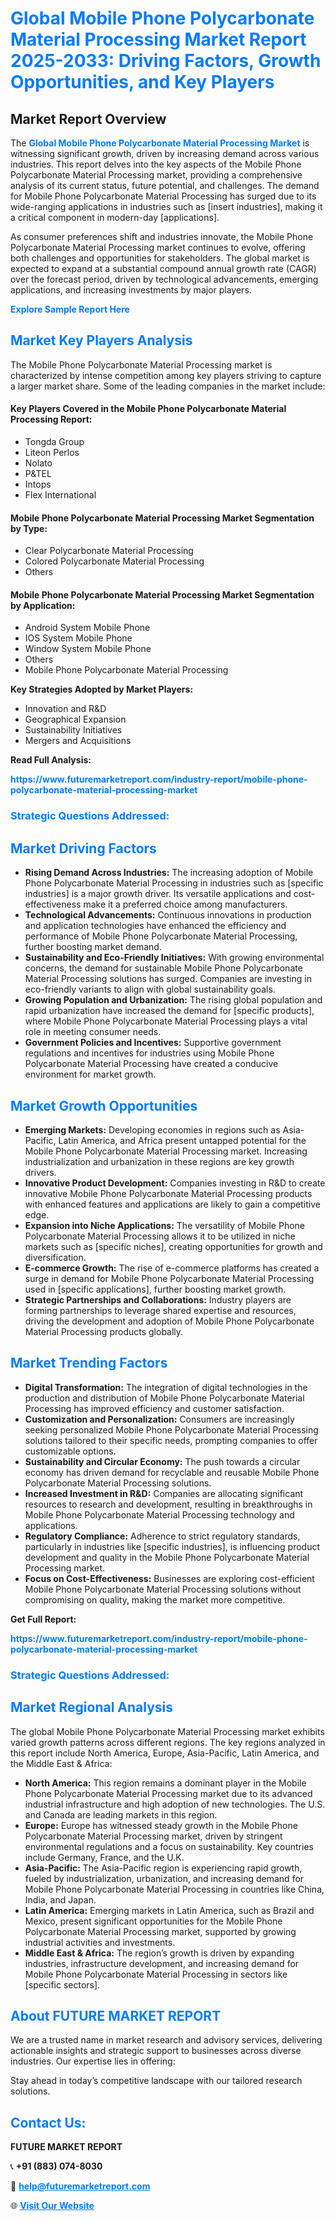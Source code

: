 <h1 style="color: #007BFF;">Global Mobile Phone Polycarbonate Material Processing Market Report 2025-2033: Driving Factors, Growth Opportunities, and Key Players</h1>

<section id="overview">
<h2>Market Report Overview</h2>
<p>The <a href="https://www.futuremarketreport.com/industry-report/mobile-phone-polycarbonate-material-processing-market" style="color: #007BFF; text-decoration: none;"><strong>Global Mobile Phone Polycarbonate Material Processing Market</strong></a> is witnessing significant growth, driven by increasing demand across various industries. This report delves into the key aspects of the Mobile Phone Polycarbonate Material Processing market, providing a comprehensive analysis of its current status, future potential, and challenges. The demand for Mobile Phone Polycarbonate Material Processing has surged due to its wide-ranging applications in industries such as [insert industries], making it a critical component in modern-day [applications].</p>
<p>As consumer preferences shift and industries innovate, the Mobile Phone Polycarbonate Material Processing market continues to evolve, offering both challenges and opportunities for stakeholders. The global market is expected to expand at a substantial compound annual growth rate (CAGR) over the forecast period, driven by technological advancements, emerging applications, and increasing investments by major players.</p>
</section>

<section id="overview">
<p><a href="https://www.futuremarketreport.com/request-sample/reportId=111835" style="color: #007BFF; text-decoration: none;"><strong>Explore Sample Report Here</strong></a></p>
</section>

<section id="key-players">
<h2 style="color: #007BFF;">Market Key Players Analysis</h2>
<p>The Mobile Phone Polycarbonate Material Processing market is characterized by intense competition among key players striving to capture a larger market share. Some of the leading companies in the market include:</p>
<h4>Key Players Covered in the Mobile Phone Polycarbonate Material Processing Report:</h4>
<ul><li>Tongda Group</li><li>Liteon Perlos</li><li>Nolato</li><li>P&amp;TEL</li><li>Intops</li><li>Flex International</li></ul>
<h4>Mobile Phone Polycarbonate Material Processing Market Segmentation by Type:</h4>
<ul><li>Clear Polycarbonate Material Processing</li><li>Colored Polycarbonate Material Processing</li><li>Others</li></ul>

<h4>Mobile Phone Polycarbonate Material Processing Market Segmentation by Application:</h4>
<ul><li>Android System Mobile Phone</li><li>IOS System Mobile Phone</li><li>Window System Mobile Phone</li><li>Others</li><li>Mobile Phone Polycarbonate Material Processing</li></ul>
<p><strong>Key Strategies Adopted by Market Players:</strong></p>
<ul>
<li>Innovation and R&D</li>
<li>Geographical Expansion</li>
<li>Sustainability Initiatives</li>
<li>Mergers and Acquisitions</li>
</ul>
</section>

<section>
<p><strong>Read Full Analysis: </strong></p><a href="https://www.futuremarketreport.com/industry-report/mobile-phone-polycarbonate-material-processing-market" style="color: #007BFF; text-decoration: none;"><strong>https://www.futuremarketreport.com/industry-report/mobile-phone-polycarbonate-material-processing-market</strong></a>
<h3 style="color: #007BFF;">Strategic Questions Addressed:</h3>
</section>

<section id="driving-factors">
<h2 style="color: #007BFF;">Market Driving Factors</h2>
<ul>
<li><strong>Rising Demand Across Industries:</strong> The increasing adoption of Mobile Phone Polycarbonate Material Processing in industries such as [specific industries] is a major growth driver. Its versatile applications and cost-effectiveness make it a preferred choice among manufacturers.</li>
<li><strong>Technological Advancements:</strong> Continuous innovations in production and application technologies have enhanced the efficiency and performance of Mobile Phone Polycarbonate Material Processing, further boosting market demand.</li>
<li><strong>Sustainability and Eco-Friendly Initiatives:</strong> With growing environmental concerns, the demand for sustainable Mobile Phone Polycarbonate Material Processing solutions has surged. Companies are investing in eco-friendly variants to align with global sustainability goals.</li>
<li><strong>Growing Population and Urbanization:</strong> The rising global population and rapid urbanization have increased the demand for [specific products], where Mobile Phone Polycarbonate Material Processing plays a vital role in meeting consumer needs.</li>
<li><strong>Government Policies and Incentives:</strong> Supportive government regulations and incentives for industries using Mobile Phone Polycarbonate Material Processing have created a conducive environment for market growth.</li>
</ul>
</section>

<section id="growth-opportunities">
<h2 style="color: #007BFF;">Market Growth Opportunities</h2>
<ul>
<li><strong>Emerging Markets:</strong> Developing economies in regions such as Asia-Pacific, Latin America, and Africa present untapped potential for the Mobile Phone Polycarbonate Material Processing market. Increasing industrialization and urbanization in these regions are key growth drivers.</li>
<li><strong>Innovative Product Development:</strong> Companies investing in R&D to create innovative Mobile Phone Polycarbonate Material Processing products with enhanced features and applications are likely to gain a competitive edge.</li>
<li><strong>Expansion into Niche Applications:</strong> The versatility of Mobile Phone Polycarbonate Material Processing allows it to be utilized in niche markets such as [specific niches], creating opportunities for growth and diversification.</li>
<li><strong>E-commerce Growth:</strong> The rise of e-commerce platforms has created a surge in demand for Mobile Phone Polycarbonate Material Processing used in [specific applications], further boosting market growth.</li>
<li><strong>Strategic Partnerships and Collaborations:</strong> Industry players are forming partnerships to leverage shared expertise and resources, driving the development and adoption of Mobile Phone Polycarbonate Material Processing products globally.</li>
</ul>
</section>

<section id="trending-factors">
<h2 style="color: #007BFF;">Market Trending Factors</h2>
<ul>
<li><strong>Digital Transformation:</strong> The integration of digital technologies in the production and distribution of Mobile Phone Polycarbonate Material Processing has improved efficiency and customer satisfaction.</li>
<li><strong>Customization and Personalization:</strong> Consumers are increasingly seeking personalized Mobile Phone Polycarbonate Material Processing solutions tailored to their specific needs, prompting companies to offer customizable options.</li>
<li><strong>Sustainability and Circular Economy:</strong> The push towards a circular economy has driven demand for recyclable and reusable Mobile Phone Polycarbonate Material Processing solutions.</li>
<li><strong>Increased Investment in R&D:</strong> Companies are allocating significant resources to research and development, resulting in breakthroughs in Mobile Phone Polycarbonate Material Processing technology and applications.</li>
<li><strong>Regulatory Compliance:</strong> Adherence to strict regulatory standards, particularly in industries like [specific industries], is influencing product development and quality in the Mobile Phone Polycarbonate Material Processing market.</li>
<li><strong>Focus on Cost-Effectiveness:</strong> Businesses are exploring cost-efficient Mobile Phone Polycarbonate Material Processing solutions without compromising on quality, making the market more competitive.</li>
</ul>
</section>

<section>
<p><strong>Get Full Report: </strong></p><a href="https://www.futuremarketreport.com/industry-report/mobile-phone-polycarbonate-material-processing-market" style="color: #007BFF; text-decoration: none;"><strong>https://www.futuremarketreport.com/industry-report/mobile-phone-polycarbonate-material-processing-market</strong></a>
<h3 style="color: #007BFF;">Strategic Questions Addressed:</h3>
</section>


<section id="regional-analysis">
<h2 style="color: #007BFF;">Market Regional Analysis</h2>
<p>The global Mobile Phone Polycarbonate Material Processing market exhibits varied growth patterns across different regions. The key regions analyzed in this report include North America, Europe, Asia-Pacific, Latin America, and the Middle East & Africa:</p>
<ul>
<li><strong>North America:</strong> This region remains a dominant player in the Mobile Phone Polycarbonate Material Processing market due to its advanced industrial infrastructure and high adoption of new technologies. The U.S. and Canada are leading markets in this region.</li>
<li><strong>Europe:</strong> Europe has witnessed steady growth in the Mobile Phone Polycarbonate Material Processing market, driven by stringent environmental regulations and a focus on sustainability. Key countries include Germany, France, and the U.K.</li>
<li><strong>Asia-Pacific:</strong> The Asia-Pacific region is experiencing rapid growth, fueled by industrialization, urbanization, and increasing demand for Mobile Phone Polycarbonate Material Processing in countries like China, India, and Japan.</li>
<li><strong>Latin America:</strong> Emerging markets in Latin America, such as Brazil and Mexico, present significant opportunities for the Mobile Phone Polycarbonate Material Processing market, supported by growing industrial activities and investments.</li>
<li><strong>Middle East & Africa:</strong> The region’s growth is driven by expanding industries, infrastructure development, and increasing demand for Mobile Phone Polycarbonate Material Processing in sectors like [specific sectors].</li>
</ul>
</section>

<footer>
<h2 style="color: #007BFF;">About FUTURE MARKET REPORT</h2>
<p>We are a trusted name in market research and advisory services, delivering actionable insights and strategic support to businesses across diverse industries. Our expertise lies in offering:</p>

<p>Stay ahead in today’s competitive landscape with our tailored research solutions.</p>

<h2 style="color: #007BFF;">Contact Us:</h2>
<p><strong>FUTURE MARKET REPORT</strong></p>
<p>📞 <strong>+91 (883) 074-8030</strong></p>
<p>📧 <strong><a href="mailto:help@futuremarketreport.com" style="color: #007BFF;">help@futuremarketreport.com</a></strong></p>
<p>🌐 <strong><a href="https://www.futuremarketreport.com/" style="color: #007BFF;">Visit Our Website</a></strong></p>
</footer>